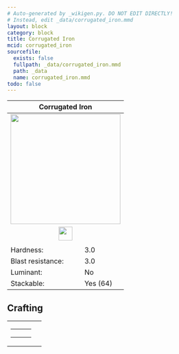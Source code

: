 ```yaml
---
# Auto-generated by _wikigen.py. DO NOT EDIT DIRECTLY!
# Instead, edit _data/corrugated_iron.mmd
layout: block
category: block
title: Corrugated Iron
mcid: corrugated_iron
sourcefile:
  exists: false
  fullpath: _data/corrugated_iron.mmd
  path: _data
  name: corrugated_iron.mmd
todo: false
---
```


<table class="block-info"><thead><tr>
<th colspan=2>Corrugated Iron</th>
</tr></thead><tbody>
<tr><td colspan=2 class="cell-image-big" style="text-align:center"><img src="/allotment/img/textures/allotment/corrugated_iron.png" width="256" height="256" alt="" class="preview-icon"></td></tr>
<tr><td colspan=2 class="cell-image-small" style="text-align:center"><img src="/allotment/img/inventory_textures/allotment/corrugated_iron.png" width="32" height="32" alt="" class="inventory-icon"></td></tr>
<tr><td colspan=2 style="text-align:center"><span class="tool-info tool-none tool-level-1" title="Requires Wooden/Gold no tool"></span></td></tr>
<tr><td>Hardness:</td><td>3.0</td></tr>
<tr><td>Blast resistance:</td><td>3.0</td></tr>
<tr><td>Luminant:</td><td>No</td></tr>
<tr><td>Stackable:</td><td>Yes (64)</td></tr>
</tbody></table>

## Crafting

<table class="crafting-recipe crafting-shaped"><tbody><tr>
<td><table class="crafting-grid"><tbody>
<tr>
<td>
<span title="Iron Ingot" class="item item-minecraft:iron_ingot item-type-item" style="background-image:url(&quot;/allotment/img/inventory_textures/minecraft/iron_ingot.png&quot;)"></span>
</td>
<td>
<span title="Block of Iron" class="item item-minecraft:iron_block item-type-item" style="background-image:url(&quot;/allotment/img/inventory_textures/minecraft/iron_block.png&quot;)"></span>
</td>
<td>
<span title="Iron Ingot" class="item item-minecraft:iron_ingot item-type-item" style="background-image:url(&quot;/allotment/img/inventory_textures/minecraft/iron_ingot.png&quot;)"></span>
</td>
</tr>
<tr>
<td>
<span title="Block of Iron" class="item item-minecraft:iron_block item-type-item" style="background-image:url(&quot;/allotment/img/inventory_textures/minecraft/iron_block.png&quot;)"></span>
</td>
<td>
<span title="Iron Ingot" class="item item-minecraft:iron_ingot item-type-item" style="background-image:url(&quot;/allotment/img/inventory_textures/minecraft/iron_ingot.png&quot;)"></span>
</td>
<td>
<span title="Block of Iron" class="item item-minecraft:iron_block item-type-item" style="background-image:url(&quot;/allotment/img/inventory_textures/minecraft/iron_block.png&quot;)"></span>
</td>
</tr>
<tr>
<td>
<span class="item item-empty-space"></span>
</td>
<td>
<span class="item item-empty-space"></span>
</td>
<td>
<span class="item item-empty-space"></span>
</td>
</tr>
</tbody></table></td>
<td class="result">
<div class="result-inner">
<div class="result-slot">
<span title="Corrugated Iron" class="item item-allotment:corrugated_iron" style="background-image:url(&quot;/allotment/img/inventory_textures/allotment/corrugated_iron.png&quot;)"></span>
</div>
</div>
</td>
</tr></tbody></table>